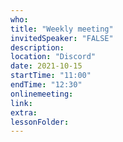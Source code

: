 ```yaml
---
who: 
title: "Weekly meeting"
invitedSpeaker: "FALSE"
description: 
location: "Discord"
date: 2021-10-15
startTime: "11:00"
endTime: "12:30"
onlinemeeting: 
link: 
extra: 
lessonFolder: 
---
```

